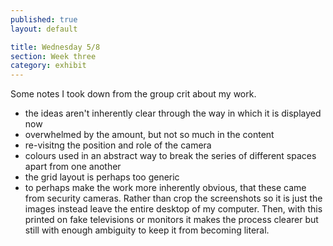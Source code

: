 ```yaml
---
published: true
layout: default

title: Wednesday 5/8
section: Week three
category: exhibit
---
```


Some notes I took down from the group crit about my work.

- the ideas aren't inherently clear through the way in which it is displayed now
- overwhelmed by the amount, but not so much in the content
- re-visitng the position and role of the camera
- colours used in an abstract way to break the series of different spaces apart from one another
- the grid layout is perhaps too generic
- to perhaps make the work more inherently obvious, that these came from security cameras. Rather than crop the screenshots so it is just the images instead leave the entire desktop of my computer. Then, with this printed on fake televisions or monitors it makes the process clearer but still with enough ambiguity to keep it from becoming literal.
